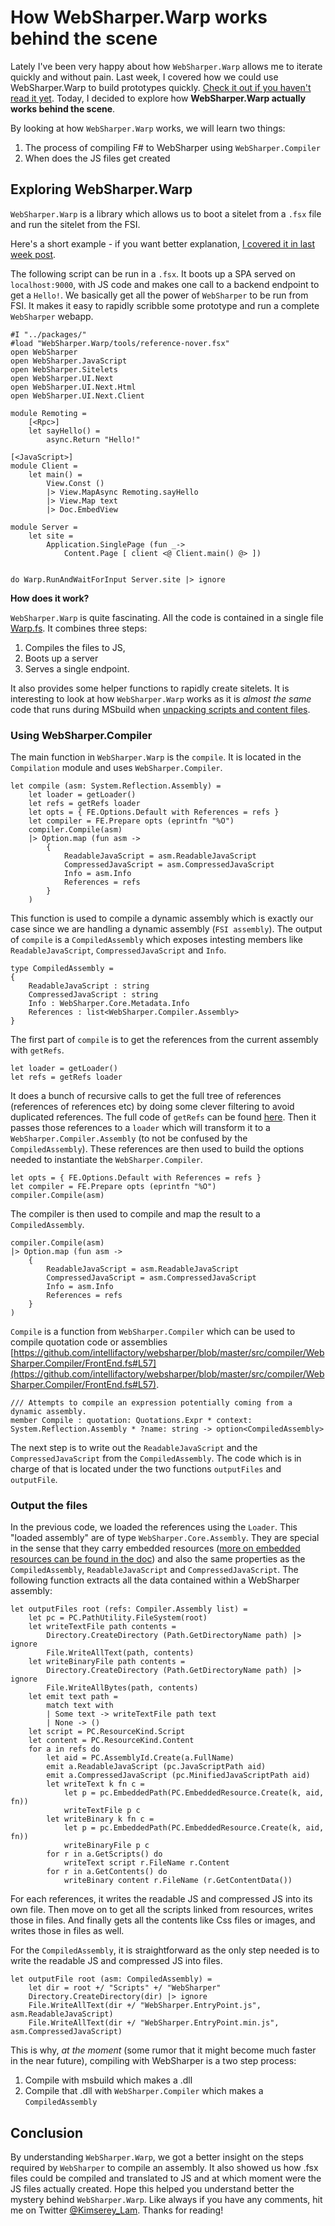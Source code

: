 # How WebSharper.Warp works behind the scene

Lately I've been very happy about how `WebSharper.Warp` allows me to iterate quickly and without pain.
Last week, I covered how we could use WebSharper.Warp to build prototypes quickly. [Check it out if you haven't read it yet](http://kimsereyblog.blogspot.co.uk/2016/03/prototyping-web-app-made-easy-with.html).
Today, I decided to explore how __WebSharper.Warp actually works behind the scene__.

By looking at how `WebSharper.Warp` works, we will learn two things:
 1. The process of compiling F# to WebSharper using `WebSharper.Compiler`
 2. When does the JS files get created
    
## Exploring WebSharper.Warp

`WebSharper.Warp` is a library which allows us to boot a sitelet from a `.fsx` file and run the sitelet from the FSI. 

Here's a short example - if you want better explanation, [I covered it in last week post](http://kimsereyblog.blogspot.co.uk/2016/03/prototyping-web-app-made-easy-with.html).

The following script can be run in a `.fsx`. It boots up a SPA served on `localhost:9000`, with JS code and makes one call to a backend endpoint to get a `Hello!`. We basically get all the power of `WebSharper` to be run from FSI. It makes it easy to rapidly scribble some prototype and run a complete `WebSharper` webapp.

```
#I "../packages/"
#load "WebSharper.Warp/tools/reference-nover.fsx"
open WebSharper
open WebSharper.JavaScript
open WebSharper.Sitelets
open WebSharper.UI.Next
open WebSharper.UI.Next.Html
open WebSharper.UI.Next.Client

module Remoting =
    [<Rpc>]
    let sayHello() = 
        async.Return "Hello!"

[<JavaScript>]
module Client =
    let main() =
        View.Const ()
        |> View.MapAsync Remoting.sayHello
        |> View.Map text
        |> Doc.EmbedView

module Server =
    let site =
        Application.SinglePage (fun _-> 
            Content.Page [ client <@ Client.main() @> ])


do Warp.RunAndWaitForInput Server.site |> ignore
```

__How does it work?__

`WebSharper.Warp` is quite fascinating. All the code is contained in a single file [Warp.fs](https://github.com/intellifactory/websharper.warp/blob/master/WebSharper.Warp/Warp.fs).
It combines three steps:
 1. Compiles the files to JS,
 2. Boots up a server
 3. Serves a single endpoint.

It also provides some helper functions to rapidly create sitelets.
It is interesting to look at how `WebSharper.Warp` works as it is _almost the same_ code that runs during MSbuild when [unpacking scripts and content files](https://github.com/intellifactory/websharper/blob/master/src/compiler/WebSharper.Compiler/commands/UnpackCommand.fs).

### Using WebSharper.Compiler

The main function in `WebSharper.Warp` is the `compile`. It is located in the `Compilation` module and uses `WebSharper.Compiler`.
```
let compile (asm: System.Reflection.Assembly) =
    let loader = getLoader()
    let refs = getRefs loader
    let opts = { FE.Options.Default with References = refs }
    let compiler = FE.Prepare opts (eprintfn "%O")
    compiler.Compile(asm)
    |> Option.map (fun asm ->
        {
            ReadableJavaScript = asm.ReadableJavaScript
            CompressedJavaScript = asm.CompressedJavaScript
            Info = asm.Info
            References = refs
        }
    )
```

This function is used to compile a dynamic assembly which is exactly our case since we are handling a dynamic assembly (`FSI assembly`).
The output of `compile` is a `CompiledAssembly` which exposes intesting members like `ReadableJavaScript`, `CompressedJavaScript` and `Info`.

```
type CompiledAssembly =
{
    ReadableJavaScript : string
    CompressedJavaScript : string
    Info : WebSharper.Core.Metadata.Info
    References : list<WebSharper.Compiler.Assembly>
}
```

The first part of `compile` is to get the references from the current assembly with `getRefs`.
```
let loader = getLoader()
let refs = getRefs loader
```
It does a bunch of recursive calls to get the full tree of references (references of references etc) by doing some clever filtering to avoid duplicated references.
The full code of `getRefs` can be found [here](https://github.com/intellifactory/websharper.warp/blob/master/WebSharper.Warp/Warp.fs#L57).
Then it passes those references to a `loader` which will transform it to a `WebSharper.Compiler.Assembly` (to not be confused by the `CompiledAssembly`).
These references are then used to build the options needed to instantiate the `WebSharper.Compiler`.
```
let opts = { FE.Options.Default with References = refs }
let compiler = FE.Prepare opts (eprintfn "%O")
compiler.Compile(asm)
```
The compiler is then used to compile and map the result to a `CompiledAssembly`.
```
compiler.Compile(asm)
|> Option.map (fun asm ->
    {
        ReadableJavaScript = asm.ReadableJavaScript
        CompressedJavaScript = asm.CompressedJavaScript
        Info = asm.Info
        References = refs
    }
)
```

`Compile` is a function from `WebSharper.Compiler` which can be used to compile quotation code or assemblies [https://github.com/intellifactory/websharper/blob/master/src/compiler/WebSharper.Compiler/FrontEnd.fs#L57](https://github.com/intellifactory/websharper/blob/master/src/compiler/WebSharper.Compiler/FrontEnd.fs#L57).

```
/// Attempts to compile an expression potentially coming from a dynamic assembly.
member Compile : quotation: Quotations.Expr * context: System.Reflection.Assembly * ?name: string -> option<CompiledAssembly>
```
The next step is to write out the `ReadableJavaScript` and the `CompressedJavaScript` from the `CompiledAssembly`.
The code which is in charge of that is located under the two functions `outputFiles` and `outputFile`.

### Output the files

In the previous code, we loaded the references using the `Loader`. This "loaded assembly" are of type `WebSharper.Core.Assembly`.
They are special in the sense that they carry embedded resources ([more on embedded resources can be found in the doc](http://www.websharper.com/docs/resources)) and also the same properties as the `CompiledAssembly`,
`ReadableJavaScript` and `CompressedJavaScript`.
The following function extracts all the data contained within a WebSharper assembly:
```
let outputFiles root (refs: Compiler.Assembly list) =
    let pc = PC.PathUtility.FileSystem(root)
    let writeTextFile path contents =
        Directory.CreateDirectory (Path.GetDirectoryName path) |> ignore
        File.WriteAllText(path, contents)
    let writeBinaryFile path contents =
        Directory.CreateDirectory (Path.GetDirectoryName path) |> ignore
        File.WriteAllBytes(path, contents)
    let emit text path =
        match text with
        | Some text -> writeTextFile path text
        | None -> ()
    let script = PC.ResourceKind.Script
    let content = PC.ResourceKind.Content
    for a in refs do
        let aid = PC.AssemblyId.Create(a.FullName)
        emit a.ReadableJavaScript (pc.JavaScriptPath aid)
        emit a.CompressedJavaScript (pc.MinifiedJavaScriptPath aid)
        let writeText k fn c =
            let p = pc.EmbeddedPath(PC.EmbeddedResource.Create(k, aid, fn))
            writeTextFile p c
        let writeBinary k fn c =
            let p = pc.EmbeddedPath(PC.EmbeddedResource.Create(k, aid, fn))
            writeBinaryFile p c
        for r in a.GetScripts() do
            writeText script r.FileName r.Content
        for r in a.GetContents() do
            writeBinary content r.FileName (r.GetContentData())
```
For each references, it writes the readable JS and compressed JS into its own file.
Then move on to get all the scripts linked from resources, writes those in files.
And finally gets all the contents like Css files or images, and writes those in files as well.

For the `CompiledAssembly`, it is straightforward as the only step needed is to write the readable JS and compressed JS into files.
```
let outputFile root (asm: CompiledAssembly) =
    let dir = root +/ "Scripts" +/ "WebSharper"
    Directory.CreateDirectory(dir) |> ignore
    File.WriteAllText(dir +/ "WebSharper.EntryPoint.js", asm.ReadableJavaScript)
    File.WriteAllText(dir +/ "WebSharper.EntryPoint.min.js", asm.CompressedJavaScript)
```

This is why, _at the moment_ (some rumor that it might become much faster in the near future), compiling with WebSharper is a two step process:
 1. Compile with msbuild which makes a .dll
 2. Compile that .dll with `WebSharper.Compiler` which makes a `CompiledAssembly`

## Conclusion

By understanding `WebSharper.Warp`, we got a better insight on the steps required by `WebSharper` to compile an assembly.
It also showed us how .fsx files could be compiled and translated to JS and at which moment were the JS files actually created. 
Hope this helped you understand better the mystery behind `WebSharper.Warp`. Like always if you have any comments, hit me on Twitter [@Kimserey_Lam](https://twitter.com/Kimserey_Lam). Thanks for reading!
